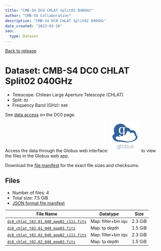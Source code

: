 ```yaml
---
title: "CMB-S4 DC0 CHLAT Split02 040GHz"
author: "CMB-S4 Collaboration"
description: "CMB-S4 DC0 CHLAT Split02 040GHz"
date_created: "2023-03-16"
seo:
  type: Dataset
---
```


[Back to release](./dc0.html#datasets)

# Dataset: CMB-S4 DC0 CHLAT Split02 040GHz

- Telescope: Chilean Large Aperture Telescope (CHLAT) 
- Split: `02`
- Frequency Band (GHz): `040`

See [data access](./dc0.html#data-access) on the DC0 page.

Access the data through the Globus web interface: [![Download via Globus](images/globus-logo.png)](https://app.globus.org/file-manager?origin_id=38f01147-f09e-483d-a552-3866669a846d&origin_path=%2Fdatareleases%2Fdc0%2Fmission%2Fchlat%2Fsplit02%2F040%2F) to view the files in the Globus web app.

Download the [file manifest](https://g-456d30.0ed28.75bc.data.globus.org/datareleases/dc0/mission/chlat/split02/040/manifest.json) for the exact file sizes and checksums.

## Files

- Number of files: 4
- Total size: 7.5 GiB
- [JSON format file manifest](https://g-456d30.0ed28.75bc.data.globus.org/datareleases/dc0/mission/chlat/split02/040/manifest.json)

|                                                                               File Name                                                                               |      Datatype       |  Size   |
| --------------------------------------------------------------------------------------------------------------------------------------------------------------------- | ------------------- | ------- |
| [`dc0_chlat_t02.01_040_map02_c111.fits`](https://g-456d30.0ed28.75bc.data.globus.org/datareleases/dc0/mission/chlat/split02/040/dc0_chlat_t02.01_040_map02_c111.fits) | Map: filter+bin iqu | 2.3 GiB |
| [`dc0_chlat_t02.01_040_map03.fits`](https://g-456d30.0ed28.75bc.data.globus.org/datareleases/dc0/mission/chlat/split02/040/dc0_chlat_t02.01_040_map03.fits)           | Map: tp depth       | 1.5 GiB |
| [`dc0_chlat_t02.02_040_map02_c111.fits`](https://g-456d30.0ed28.75bc.data.globus.org/datareleases/dc0/mission/chlat/split02/040/dc0_chlat_t02.02_040_map02_c111.fits) | Map: filter+bin iqu | 2.3 GiB |
| [`dc0_chlat_t02.02_040_map03.fits`](https://g-456d30.0ed28.75bc.data.globus.org/datareleases/dc0/mission/chlat/split02/040/dc0_chlat_t02.02_040_map03.fits)           | Map: tp depth       | 1.5 GiB |

